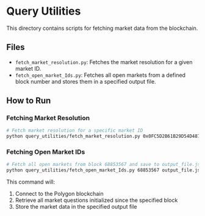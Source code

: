 # Query Utilities

This directory contains scripts for fetching market data from the blockchain.

## Files

- `fetch_market_resolution.py`: Fetches the market resolution for a given market ID.
- `fetch_open_market_Ids.py`: Fetches all open markets from a defined block number and stores them in a specified output file.

## How to Run

### Fetching Market Resolution

```bash
# Fetch market resolution for a specific market ID
python query_utilities/fetch_market_resolution.py 0x0FC5D2B61B29D54D487ACBC27E9694CEF303A9891433925E282742B1DBA4F399
```

### Fetching Open Market IDs

```bash
# Fetch all open markets from block 68853567 and save to output_file.json
python query_utilities/fetch_open_market_Ids.py 68853567 output_file.json
```

This command will:
1. Connect to the Polygon blockchain
2. Retrieve all market questions initialized since the specified block
3. Store the market data in the specified output file 